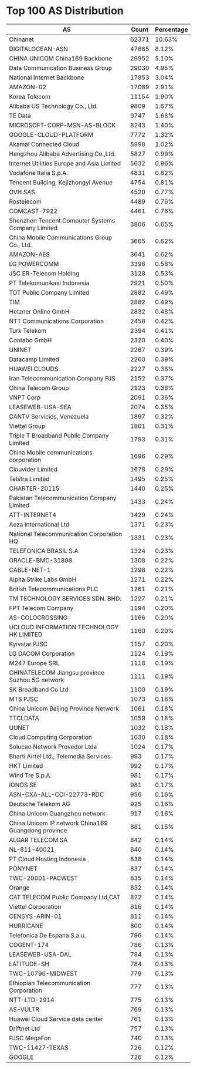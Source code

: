 # Top 100 AS Distribution
| AS | Count | Percentage |
|----|----|----|
| Chinanet | 62371 | 10.63% |
| DIGITALOCEAN-ASN | 47665 | 8.12% |
| CHINA UNICOM China169 Backbone | 29952 | 5.10% |
| Data Communication Business Group | 29030 | 4.95% |
| National Internet Backbone | 17853 | 3.04% |
| AMAZON-02 | 17089 | 2.91% |
| Korea Telecom | 11154 | 1.90% |
| Alibaba US Technology Co., Ltd. | 9809 | 1.67% |
| TE Data | 9747 | 1.66% |
| MICROSOFT-CORP-MSN-AS-BLOCK | 8243 | 1.40% |
| GOOGLE-CLOUD-PLATFORM | 7772 | 1.32% |
| Akamai Connected Cloud | 5998 | 1.02% |
| Hangzhou Alibaba Advertising Co.,Ltd. | 5827 | 0.99% |
| Internet Utilities Europe and Asia Limited | 5632 | 0.96% |
| Vodafone Italia S.p.A. | 4831 | 0.82% |
| Tencent Building, Kejizhongyi Avenue | 4754 | 0.81% |
| OVH SAS | 4520 | 0.77% |
| Rostelecom | 4489 | 0.76% |
| COMCAST-7922 | 4461 | 0.76% |
| Shenzhen Tencent Computer Systems Company Limited | 3806 | 0.65% |
| China Mobile Communications Group Co., Ltd. | 3665 | 0.62% |
| AMAZON-AES | 3641 | 0.62% |
| LG POWERCOMM | 3396 | 0.58% |
| JSC ER-Telecom Holding | 3128 | 0.53% |
| PT Telekomunikasi Indonesia | 2921 | 0.50% |
| TOT Public Company Limited | 2882 | 0.49% |
| TIM | 2882 | 0.49% |
| Hetzner Online GmbH | 2832 | 0.48% |
| NTT Communications Corporation | 2458 | 0.42% |
| Turk Telekom | 2394 | 0.41% |
| Contabo GmbH | 2320 | 0.40% |
| UNINET | 2267 | 0.39% |
| Datacamp Limited | 2260 | 0.39% |
| HUAWEI CLOUDS | 2227 | 0.38% |
| Iran Telecommunication Company PJS | 2152 | 0.37% |
| China Telecom Group | 2123 | 0.36% |
| VNPT Corp | 2091 | 0.36% |
| LEASEWEB-USA-SEA | 2074 | 0.35% |
| CANTV Servicios, Venezuela | 1897 | 0.32% |
| Viettel Group | 1801 | 0.31% |
| Triple T Broadband Public Company Limited | 1793 | 0.31% |
| China Mobile communications corporation | 1696 | 0.29% |
| Clouvider Limited | 1678 | 0.29% |
| Telstra Limited | 1495 | 0.25% |
| CHARTER-20115 | 1440 | 0.25% |
| Pakistan Telecommunication Company Limited | 1433 | 0.24% |
| ATT-INTERNET4 | 1429 | 0.24% |
| Aeza International Ltd | 1371 | 0.23% |
| National Telecommunication Corporation HQ | 1331 | 0.23% |
| TELEFONICA BRASIL S.A | 1324 | 0.23% |
| ORACLE-BMC-31898 | 1308 | 0.22% |
| CABLE-NET-1 | 1298 | 0.22% |
| Alpha Strike Labs GmbH | 1271 | 0.22% |
| British Telecommunications PLC | 1261 | 0.21% |
| TM TECHNOLOGY SERVICES SDN. BHD. | 1227 | 0.21% |
| FPT Telecom Company | 1194 | 0.20% |
| AS-COLOCROSSING | 1166 | 0.20% |
| UCLOUD INFORMATION TECHNOLOGY HK LIMITED | 1160 | 0.20% |
| Kyivstar PJSC | 1157 | 0.20% |
| LG DACOM Corporation | 1124 | 0.19% |
| M247 Europe SRL | 1118 | 0.19% |
| CHINATELECOM Jiangsu province Suzhou 5G network | 1111 | 0.19% |
| SK Broadband Co Ltd | 1100 | 0.19% |
| MTS PJSC | 1073 | 0.18% |
| China Unicom Beijing Province Network | 1061 | 0.18% |
| TTCLDATA | 1059 | 0.18% |
| UUNET | 1032 | 0.18% |
| Cloud Computing Corporation | 1030 | 0.18% |
| Solucao Network Provedor Ltda | 1024 | 0.17% |
| Bharti Airtel Ltd., Telemedia Services | 993 | 0.17% |
| HKT Limited | 992 | 0.17% |
| Wind Tre S.p.A. | 981 | 0.17% |
| IONOS SE | 981 | 0.17% |
| ASN-CXA-ALL-CCI-22773-RDC | 956 | 0.16% |
| Deutsche Telekom AG | 925 | 0.16% |
| China Unicom Guangzhou network | 917 | 0.16% |
| China Unicom IP network China169 Guangdong province | 881 | 0.15% |
| ALGAR TELECOM SA | 842 | 0.14% |
| NL-811-40021 | 840 | 0.14% |
| PT Cloud Hosting Indonesia | 838 | 0.14% |
| PONYNET | 837 | 0.14% |
| TWC-20001-PACWEST | 835 | 0.14% |
| Orange | 832 | 0.14% |
| CAT TELECOM Public Company Ltd,CAT | 822 | 0.14% |
| Viettel Corporation | 816 | 0.14% |
| CENSYS-ARIN-01 | 811 | 0.14% |
| HURRICANE | 800 | 0.14% |
| Telefonica De Espana S.a.u. | 796 | 0.14% |
| COGENT-174 | 786 | 0.13% |
| LEASEWEB-USA-DAL | 784 | 0.13% |
| LATITUDE-SH | 784 | 0.13% |
| TWC-10796-MIDWEST | 779 | 0.13% |
| Ethiopian Telecommunication Corporation | 777 | 0.13% |
| NTT-LTD-2914 | 775 | 0.13% |
| AS-VULTR | 769 | 0.13% |
| Huawei Cloud Service data center | 761 | 0.13% |
| Driftnet Ltd | 757 | 0.13% |
| PJSC MegaFon | 740 | 0.13% |
| TWC-11427-TEXAS | 726 | 0.12% |
| GOOGLE | 726 | 0.12% |
